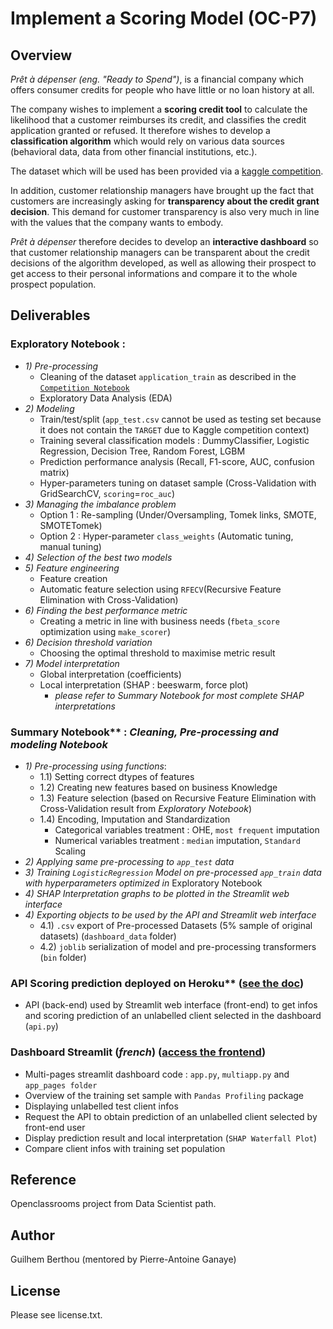 # Implement a Scoring Model (OC-P7)

## Overview

*Prêt à dépenser (eng. "Ready to Spend")*, is a financial company which offers consumer credits for people who have little or no loan history at all.

The company wishes to implement a **scoring credit tool** to calculate the likelihood that a customer reimburses its credit, and classifies the credit application granted or refused. It therefore wishes to develop a **classification algorithm** which would rely on various data sources (behavioral data, data from other financial institutions, etc.).

The dataset which will be used has been provided via a [kaggle competition](https://www.kaggle.com/c/home-credit-default-risk/data). 

In addition, customer relationship managers have brought up the fact that customers are increasingly asking for **transparency about the credit grant decision**. This demand for customer transparency is also very much in line with the values that the company wants to embody.

*Prêt à dépenser* therefore decides to develop an **interactive dashboard** so that customer relationship managers can be transparent about the credit decisions of the algorithm developed, as well as allowing their prospect to get access to their personal informations and compare it to the whole prospect population.

## Deliverables

### Exploratory Notebook : 
- *1) Pre-processing* 
    - Cleaning of the dataset `application_train` as described in the [`Competition Notebook`](https://colab.research.google.com/drive/1uorVxsO816YOQMbkizlakGC21wS-xVHh#scrollTo=uN03kboJEVSi)
    - Exploratory Data Analysis (EDA)
- *2) Modeling*
    - Train/test/split (`app_test.csv` cannot be used as testing set because it does not contain the `TARGET` due to Kaggle competition context)
    - Training several classification models : DummyClassifier, Logistic Regression, Decision Tree, Random Forest, LGBM
    - Prediction performance analysis (Recall, F1-score, AUC, confusion matrix)
    -   Hyper-parameters tuning on dataset sample (Cross-Validation with GridSearchCV, `scoring`=`roc_auc`)
- *3) Managing the imbalance problem* 
    - Option 1 : Re-sampling (Under/Oversampling, Tomek links, SMOTE, SMOTETomek)
    - Option 2 : Hyper-parameter `class_weights` (Automatic tuning, manual tuning)
- *4) Selection of the best two models*
- *5) Feature engineering*
    - Feature creation
    - Automatic feature selection using `RFECV`(Recursive Feature Elimination with Cross-Validation)
- *6) Finding the best performance metric*
    - Creating a metric in line with business needs (`fbeta_score` optimization using `make_scorer`)
- *6) Decision threshold variation*
    - Choosing the optimal threshold to maximise metric result
- *7) Model interpretation*
    - Global interpretation (coefficients)
    - Local interpretation (SHAP : beeswarm, force plot) 
        - *please refer to Summary Notebook for most complete SHAP interpretations*

### Summary Notebook** : *Cleaning, Pre-processing and modeling Notebook*
- *1) Pre-processing using functions*:
    - 1.1) Setting correct dtypes of features
    - 1.2) Creating new features based on business Knowledge
    - 1.3) Feature selection (based on Recursive Feature Elimination with Cross-Validation result from *Exploratory Notebook*)
    - 1.4) Encoding, Imputation and Standardization
        - Categorical variables treatment : OHE, `most frequent` imputation 
        - Numerical variables treatment : `median` imputation, `Standard` Scaling
- *2) Applying same pre-processing to `app_test` data*
- *3) Training `LogisticRegression` Model on pre-processed `app_train` data with hyperparameters optimized in* Exploratory Notebook
- *4) SHAP Interpretation graphs to be plotted in the Streamlit web interface*
- *4) Exporting objects to be used by the API and Streamlit web interface*
    - 4.1) `.csv` export of Pre-processed Datasets (5% sample of original datasets) (`dashboard_data` folder)
    - 4.2) `joblib` serialization of model and pre-processing transformers (`bin` folder)

### API Scoring prediction deployed on Heroku** ([see the doc](https://projetoc-scoring.herokuapp.com/docs))
- API (back-end) used by Streamlit web interface (front-end) to get infos and scoring prediction of an unlabelled client selected in the dashboard (`api.py`)

### Dashboard Streamlit (*french*) ([access the frontend](https://share.streamlit.io/guilhembr/p7_scoring/main/app.py))
- Multi-pages streamlit dashboard code : `app.py`, `multiapp.py` and `app_pages folder`
- Overview of the training set sample with `Pandas Profiling` package
- Displaying unlabelled test client infos
- Request the API to obtain prediction of an unlabelled client selected by front-end user
- Display prediction result and local interpretation (`SHAP Waterfall Plot`)
- Compare client infos with training set population


## Reference
Openclassrooms project from Data Scientist path.  

## Author
Guilhem Berthou (mentored by Pierre-Antoine Ganaye)

## License
Please see license.txt.
